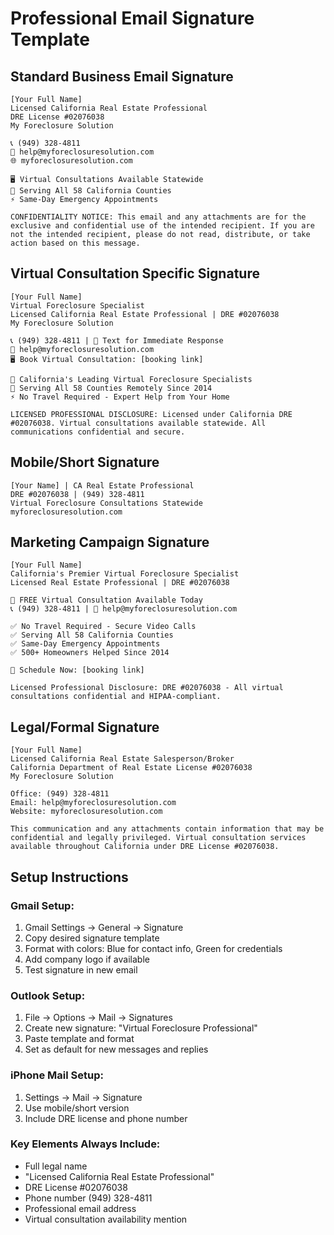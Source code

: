 # Professional Email Signature Template

## Standard Business Email Signature

```
[Your Full Name]
Licensed California Real Estate Professional
DRE License #02076038
My Foreclosure Solution

📞 (949) 328-4811
📧 help@myforeclosuresolution.com
🌐 myforeclosuresolution.com

🖥️ Virtual Consultations Available Statewide
📍 Serving All 58 California Counties
⚡ Same-Day Emergency Appointments

CONFIDENTIALITY NOTICE: This email and any attachments are for the exclusive and confidential use of the intended recipient. If you are not the intended recipient, please do not read, distribute, or take action based on this message.
```

## Virtual Consultation Specific Signature

```
[Your Full Name]
Virtual Foreclosure Specialist
Licensed California Real Estate Professional | DRE #02076038
My Foreclosure Solution

📞 (949) 328-4811 | 💬 Text for Immediate Response
📧 help@myforeclosuresolution.com
🖥️ Book Virtual Consultation: [booking link]

🌟 California's Leading Virtual Foreclosure Specialists
📍 Serving All 58 Counties Remotely Since 2014
⚡ No Travel Required - Expert Help from Your Home

LICENSED PROFESSIONAL DISCLOSURE: Licensed under California DRE #02076038. Virtual consultations available statewide. All communications confidential and secure.
```

## Mobile/Short Signature

```
[Your Name] | CA Real Estate Professional
DRE #02076038 | (949) 328-4811
Virtual Foreclosure Consultations Statewide
myforeclosuresolution.com
```

## Marketing Campaign Signature

```
[Your Full Name]
California's Premier Virtual Foreclosure Specialist
Licensed Real Estate Professional | DRE #02076038

🎯 FREE Virtual Consultation Available Today
📞 (949) 328-4811 | 📧 help@myforeclosuresolution.com

✅ No Travel Required - Secure Video Calls
✅ Serving All 58 California Counties  
✅ Same-Day Emergency Appointments
✅ 500+ Homeowners Helped Since 2014

📅 Schedule Now: [booking link]

Licensed Professional Disclosure: DRE #02076038 - All virtual consultations confidential and HIPAA-compliant.
```

## Legal/Formal Signature

```
[Your Full Name]
Licensed California Real Estate Salesperson/Broker
California Department of Real Estate License #02076038
My Foreclosure Solution

Office: (949) 328-4811
Email: help@myforeclosuresolution.com
Website: myforeclosuresolution.com

This communication and any attachments contain information that may be confidential and legally privileged. Virtual consultation services available throughout California under DRE License #02076038.
```

## Setup Instructions

### Gmail Setup:
1. Gmail Settings → General → Signature
2. Copy desired signature template
3. Format with colors: Blue for contact info, Green for credentials
4. Add company logo if available
5. Test signature in new email

### Outlook Setup:
1. File → Options → Mail → Signatures
2. Create new signature: "Virtual Foreclosure Professional"
3. Paste template and format
4. Set as default for new messages and replies

### iPhone Mail Setup:
1. Settings → Mail → Signature
2. Use mobile/short version
3. Include DRE license and phone number

### Key Elements Always Include:
- Full legal name
- "Licensed California Real Estate Professional" 
- DRE License #02076038
- Phone number (949) 328-4811
- Professional email address
- Virtual consultation availability mention